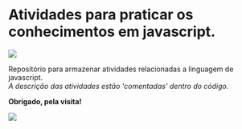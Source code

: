 # Atividades para praticar os conhecimentos em javascript.

<img src="https://img.shields.io/badge/JavaScript-F7DF1E?style=for-the-badge&logo=javascript&logoColor=black">

Repositório para armazenar atividades relacionadas a linguagem de javascript.<br>
<em> A descrição das atividades estão 'comentadas' dentro do código.</em><br>

<strong>Obrigado, pela visita!</strong>

<a href="https://www.linkedin.com/in/victorcelestino/" target="_blank"><img src="https://img.shields.io/badge/LinkedIn-0077B5?style=for-the-badge&logo=linkedin&logoColor=white"></a>

